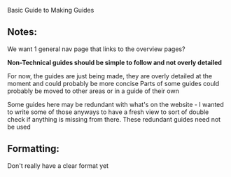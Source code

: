 Basic Guide to Making Guides




## Notes:

We want 1 general nav page that links to the overview pages?

**Non-Technical guides should be simple to follow and not overly detailed**

For now, the guides are just being made, they are overly detailed at the moment and could probably be more concise
Parts of some guides could probably be moved to other areas or in a guide of their own

Some guides here may be redundant with what's on the website - I wanted to write some of those anyways to have a fresh view to sort of double check if anything is missing from there. These redundant guides need not be used

## Formatting: 

Don't really have a clear format yet
